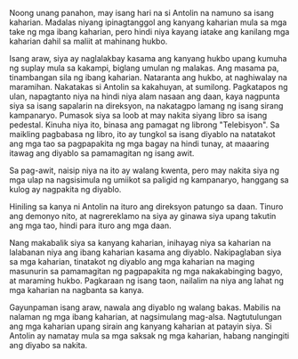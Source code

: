 Noong unang panahon, may isang hari na si Antolin na namuno sa isang kaharian. Madalas niyang ipinagtanggol ang kanyang kaharian mula sa mga take ng mga ibang kaharian, pero hindi niya kayang iatake ang kanilang mga kaharian dahil sa maliit at mahinang hukbo.

Isang araw, siya ay naglalakbay kasama ang kanyang hukbo upang kumuha ng suplay mula sa kakampi, biglang umulan ng malakas. Ang masama pa, tinambangan sila ng ibang kaharian. Nataranta ang hukbo, at naghiwalay na maramihan. Nakatakas si Antolin sa kakahuyan, at sumilong. Pagkatapos ng ulan, napagtanto niya na hindi niya alam nasaan ang daan, kaya nagpunta siya sa isang sapalarin na direksyon, na nakatagpo lamang ng isang sirang kampanaryo. Pumasok siya sa loob at may nakita siyang libro sa isang pedestal. Kinuha niya ito, binasa ang pamagat ng librong "Telebisyon". Sa maikling pagbabasa ng libro, ito ay tungkol sa isang diyablo na natatakot ang mga tao sa pagpapakita ng mga bagay na hindi tunay, at maaaring itawag ang diyablo sa pamamagitan ng isang awit.

Sa pag-awit, naisip niya na ito ay walang kwenta, pero may nakita siya ng mga ulap na nagsisimula ng umiikot sa paligid ng kampanaryo, hanggang sa kulog ay nagpakita ng diyablo.

Hiniling sa kanya ni Antolin na ituro ang direksyon patungo sa daan. Tinuro ang demonyo nito, at nagrereklamo na siya ay ginawa siya upang takutin ang mga tao, hindi para ituro ang mga daan.

Nang makabalik siya sa kanyang kaharian, inihayag niya sa kaharian na lalabanan niya ang ibang kaharian kasama ang diyablo. Nakipaglaban siya sa mga kaharian, tinatakot ng diyablo ang mga kaharian na maging masunurin sa pamamagitan ng pagpapakita ng mga nakakabinging bagyo, at maraming hukbo. Pagkaraan ng isang taon, nailalim na niya ang lahat ng mga kaharian na nagbanta sa kanya.

Gayunpaman isang araw, nawala ang diyablo ng walang bakas. Mabilis na nalaman ng mga ibang kaharian, at nagsimulang mag-alsa. Nagtutulungan ang mga kaharian upang sirain ang kanyang kaharian at patayin siya. Si Antolin ay namatay mula sa mga saksak ng mga kaharian, habang nangingiti ang diyabo sa nakita.
